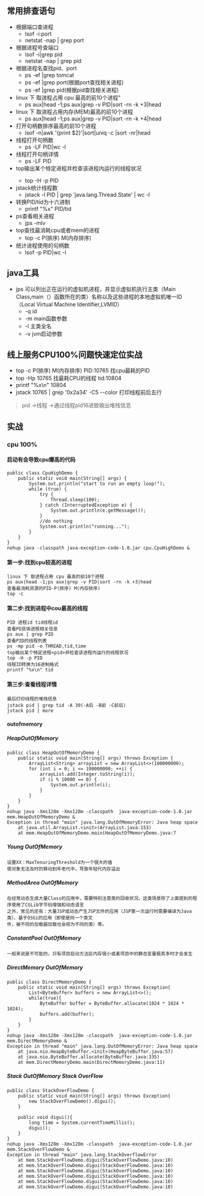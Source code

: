 ## 常用排查语句
- 根据端口查进程
    * lsof -i:port 
    * netstat -nap | grep port
- 根据进程号查端口
    * lsof -i|grep pid 
    * netstat -nap | grep pid
- 根据进程名查找pid、port
    * ps -ef |grep tomcat
    * ps -ef |grep port(根据port查找相关进程)
    * ps -ef |grep pid(根据pid查找相关进程)
- linux 下 取进程占用 cpu 最高的前10个进程"
    * ps aux|head -1;ps aux|grep -v PID|sort -rn -k +3|head
- linux 下 取进程占用内存(MEM)最高的前10个进程
    * ps aux|head -1;ps aux|grep -v PID|sort -rn -k +4|head
- 打开句柄数排序最高的前10个进程
    * lsof -n|awk '{print $2}'|sort|uniq -c |sort -nr|head
- 线程打开句柄数
    * ps -LF PID|wc -l
- 线程打开句柄详情
    * ps -LF PID
- top输出某个特定进程<pid>并检查该进程内运行的线程状况
    * top -H -p PID
- jstack统计线程数
    * jstack -l PID | grep 'java.lang.Thread.State' | wc -l
- 转换PID/tid为十六进制
    * printf  "%x"  PID/tid
- ps查看相关进程
    * jps -mlv
- top查找最消耗cpu或者mem的进程
    * top -c P(排序) M(内存排序)
- 统计进程使用的句柄数
    * lsof -p PID|wc -l
## java工具
- jps 可以列出正在运行的虚拟机进程，并显示虚拟机执行主类（Main Class,main（）函数所在的类）名称以及这些进程的本地虚拟机唯一ID（Local Virtual Machine Identifier,LVMID）
    * -q  id
    * -m  main函数参数
    * -l 主类全名
    * -v jvm启动参数

## 线上服务CPU100%问题快速定位实战
- top -c       P(排序) M(内存排序)  PID:10765 找cpu最耗的PID
- top -Hp 10765   找最耗CPU的线程  tid:10804
- printf "%x\n" 10804
- jstack 10765 | grep '0x2a34' -C5 --color  打印线程前后五行
> pid ->线程 ->通过线程pid16进致输出堆栈信息
## 实战
### cpu 100%
#### 启动有会导致cpu爆高的代码
    public class CpuHighDemo {
        public static void main(String[] args) {
            System.out.println("start to run an empty loop!");
            while (true) {
                try {
                    Thread.sleep(100);
                } catch (InterruptedException e) {
                    System.out.println(e.getMessage());
                }
                //do nothing
                System.out.println("running...");
            }
        }
    }
    nohup java -classpath java-exception-code-1.0.jar cpu.CpuHighDemo &
#### 第一步:找到cpu较高的进程
    linux 下 取进程占用 cpu 最高的前10个进程
    ps aux|head -1;ps aux|grep -v PID|sort -rn -k +3|head
    查看最消耗资源的PID-P(排序) M(内存排序)
    top -c
#### 第二步:找到进程中cou最高的线程
    PID 进程id tid线程id
    查看PD具体进程相关信息
    ps aux | grep PID
    查看PID的线程列表
    ps -mp pid -o THREAD,tid,time
    top输出某个特定进程<pid>并检查该进程内运行的线程状况
    top -H -p PID
    线程ID转换为16进制格式
    printf "%x\n" tid
#### 第三步:查看线程详情
    最后打印线程的堆栈信息
    jstack pid | grep tid -A 30(-A后 -B前 -C前后)
    jstack pid | more
#### outofmemory
##### HeapOutOfMemory
    public class HeapOutOfMemoryDemo {
        public static void main(String[] args) throws Exception {
            ArrayList<String> arrayList = new ArrayList<>(100000000);
            for (int i = 0; i <= 100000000; ++i) {
                arrayList.add(Integer.toString(i));
                if (i % 10000 == 0) {
                    System.out.println(i);
                }
            }
        }
    }
    nohup java -Xms128m -Xmx128m -classpath  java-exception-code-1.0.jar mem.HeapOutOfMemoryDemo & 
    Exception in thread "main" java.lang.OutOfMemoryError: Java heap space
    	at java.util.ArrayList.<init>(ArrayList.java:153)
    	at mem.HeapOutOfMemoryDemo.main(HeapOutOfMemoryDemo.java:7
##### Young OutOfMemory
    设置XX：MaxTenuringThreshold为一个很大的值
    使对象无法及时的移动到年老代中，导致年轻代内存溢出
##### MethodArea OutOfMemory
    在经常动态生成大量Class的应用中，需要特别注意类的回收状况。这类场景除了上面提到的程序使用了CGLib字节码增强和动态语言
    之外，常见的还有：大量JSP或动态产生JSP文件的应用（JSP第一次运行时需要编译为Java类）、基于OSGi的应用（即使是同一个类文
    件，被不同的加载器加载也会视为不同的类）等。
##### ConstantPool OutOfMemory
    一般来说是不可能的，只有项目启动方法区内存很小或者项目中的静态变量极其多时才会发生
##### DirectMemory OutOfMemory
    public class DirectMemoryDemo {
        public static void main(String[] args) throws Exception{
            List<ByteBuffer> buffers = new ArrayList<>();
            while(true){
                ByteBuffer buffer = ByteBuffer.allocate(1024 * 1024 * 1024);
                buffers.add(buffer);
            }
        }
    }
    nohup java -Xms128m -Xmx128m -classpath  java-exception-code-1.0.jar mem.DirectMemoryDemo & 
    Exception in thread "main" java.lang.OutOfMemoryError: Java heap space
    	at java.nio.HeapByteBuffer.<init>(HeapByteBuffer.java:57)
    	at java.nio.ByteBuffer.allocate(ByteBuffer.java:335)
    	at mem.DirectMemoryDemo.main(DirectMemoryDemo.java:11)
##### Stack OutOfMemory Stack OverFlow
    public class StackOverFlowDemo {
        public static void main(String[] args) throws Exception{
            new StackOverFlowDemo().digui();
        }
     
        public void digui(){
            long time = System.currentTimeMillis();
            digui();
        }
    }
    nohup java -Xms128m -Xmx128m -classpath  java-exception-code-1.0.jar mem.StackOverFlowDemo & 
    Exception in thread "main" java.lang.StackOverflowError
    	at mem.StackOverFlowDemo.digui(StackOverFlowDemo.java:10)
    	at mem.StackOverFlowDemo.digui(StackOverFlowDemo.java:10)
    	at mem.StackOverFlowDemo.digui(StackOverFlowDemo.java:10)
    	at mem.StackOverFlowDemo.digui(StackOverFlowDemo.java:10)
    	at mem.StackOverFlowDemo.digui(StackOverFlowDemo.java:10)
    	at mem.StackOverFlowDemo.digui(StackOverFlowDemo.java:10)